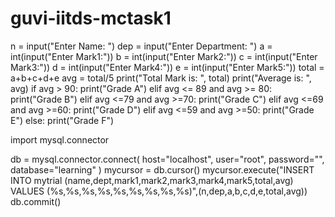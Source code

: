 # guvi-iitds-mctask1
n = input("Enter Name: ")
dep = input("Enter Department: ")
a = int(input("Enter Mark1:"))
b = int(input("Enter Mark2:"))
c = int(input("Enter Mark3:"))
d = int(input("Enter Mark4:"))
e = int(input("Enter Mark5:"))
total = a+b+c+d+e
avg = total/5
print("Total Mark is: ", total)
print("Average is: ", avg)
if avg > 90:
    print("Grade A")
elif avg <= 89 and avg >= 80:
    print("Grade B")
elif avg <=79 and avg >=70:
    print("Grade C")
elif avg <=69 and avg >=60:
    print("Grade D")
elif avg <=59 and avg >=50:
    print("Grade E")
else:
    print("Grade F")

import mysql.connector

db = mysql.connector.connect(
    host="localhost",
    user="root",
    password="",
    database="learning"
)
mycursor = db.cursor()
mycursor.execute("INSERT INTO mytrial (name,dept,mark1,mark2,mark3,mark4,mark5,total,avg) VALUES (%s,%s,%s,%s,%s,%s,%s,%s,%s)",(n,dep,a,b,c,d,e,total,avg))
db.commit()